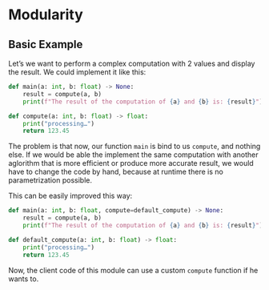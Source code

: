# Modularity

## Basic Example

Let’s we want to perform a complex computation with 2 values and display the result.
We could implement it like this:
```python
def main(a: int, b: float) -> None:
    result = compute(a, b)
    print(f"The result of the computation of {a} and {b} is: {result}")

def compute(a: int, b: float) -> float:
    print("processing…")
    return 123.45
```

The problem is that now, our function `main` is bind to us `compute`, and nothing else.
If we would be able the implement the same computation with another aglorithm that is
more efficient or produce more accurate result, we would have to change the code by
hand, because at runtime there is no parametrization possible.

This can be easily improved this way:
```python
def main(a: int, b: float, compute=default_compute) -> None:
    result = compute(a, b)
    print(f"The result of the computation of {a} and {b} is: {result}")

def default_compute(a: int, b: float) -> float:
    print("processing…")
    return 123.45
```
Now, the client code of this module can use a custom `compute` function if he wants to.
